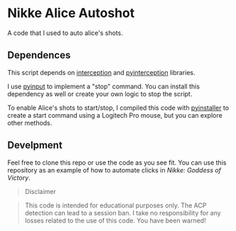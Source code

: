 # Nikke Alice Autoshot

A code that I used to auto alice's shots.

## Dependences

This script depends on [interception][interception_repo] and [pyinterception][pyinterception_repo] libraries.

I use [pyinput][pyinput_repo] to implement a "stop" command. You can install this dependency as well or create your own logic to stop the script.

To enable Alice's shots to start/stop, I compiled this code with [pyinstaller][pyinstaller_repo] to create a start command using a Logitech Pro mouse, but you can explore other methods.

## Develpment

Feel free to clone this repo or use the code as you see fit. You can use this repository as an example of how to automate clicks in _Nikke: Goddess of Victory_.

> Disclaimer

> This code is intended for educational purposes only. The ACP detection can lead to a session ban. I take no responsibility for any losses related to the use of this code. You have been warned!


[interception_repo]: https://github.com/oblitum/Interception
[pyinterception_repo]: https://github.com/kennyhml/pyinterception
[pyinput_repo]: https://github.com/moses-palmer/pynput?tab=readme-ov-file
[pyinstaller_repo]: https://github.com/pyinstaller/pyinstaller